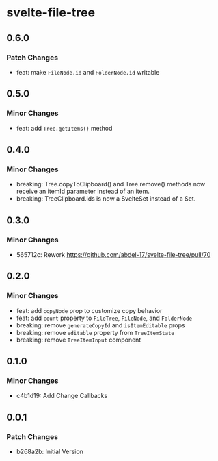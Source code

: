# svelte-file-tree

## 0.6.0

### Patch Changes

- feat: make `FileNode.id` and `FolderNode.id` writable

## 0.5.0

### Minor Changes

- feat: add `Tree.getItems()` method

## 0.4.0

### Minor Changes

- breaking: Tree.copyToClipboard() and Tree.remove() methods now receive an itemId parameter instead of an item.
- breaking: TreeClipboard.ids is now a SvelteSet instead of a Set.

## 0.3.0

### Minor Changes

- 565712c: Rework
  https://github.com/abdel-17/svelte-file-tree/pull/70

## 0.2.0

### Minor Changes

- feat: add `copyNode` prop to customize copy behavior
- feat: add `count` property to `FileTree`, `FileNode`, and `FolderNode`
- breaking: remove `generateCopyId` and `isItemEditable` props
- breaking: remove `editable` property from `TreeItemState`
- breaking: remove `TreeItemInput` component

## 0.1.0

### Minor Changes

- c4b1d19: Add Change Callbacks

## 0.0.1

### Patch Changes

- b268a2b: Initial Version
